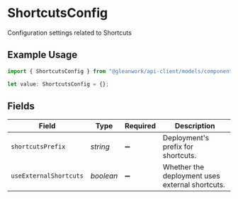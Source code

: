 # ShortcutsConfig

Configuration settings related to Shortcuts

## Example Usage

```typescript
import { ShortcutsConfig } from "@gleanwork/api-client/models/components";

let value: ShortcutsConfig = {};
```

## Fields

| Field                                           | Type                                            | Required                                        | Description                                     |
| ----------------------------------------------- | ----------------------------------------------- | ----------------------------------------------- | ----------------------------------------------- |
| `shortcutsPrefix`                               | *string*                                        | :heavy_minus_sign:                              | Deployment's prefix for shortcuts.              |
| `useExternalShortcuts`                          | *boolean*                                       | :heavy_minus_sign:                              | Whether the deployment uses external shortcuts. |